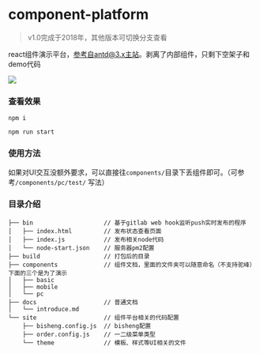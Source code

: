 # component-platform

> v1.0完成于2018年，其他版本可切换分支查看

react组件演示平台，参考自antd@3.x主站。剥离了内部组件，只剩下空架子和demo代码


<img src="https://s8.postimg.cc/w0gy0uql1/333.png">

### 查看效果

```
npm i

npm run start
```

### 使用方法

如果对UI交互没额外要求，可以直接往`components/`目录下丢组件即可。（可参考`/components/pc/test/` 写法）

### 目录介绍

```
├── bin                    // 基于gitlab web hook监听push实时发布的程序
│   ├── index.html         // 发布状态查看页面
│   ├── index.js           // 发布相关node代码
│   └── node-start.json    // 服务器pm2配置
├── build                  // 打包后的目录
├── components             // 组件文档，里面的文件夹可以随意命名（不支持驼峰）下面的三个是为了演示
│   ├── basic
│   ├── mobile
│   └── pc
├── docs                   // 普通文档
│   └── introduce.md
└── site                   // 组件平台相关的代码配置
    ├── bisheng.config.js  // bisheng配置
    ├── order.config.js    // 一二级菜单类型
    └── theme              // 模板、样式等UI相关的文件
```
